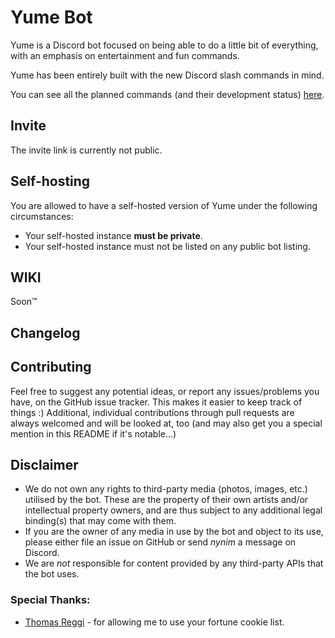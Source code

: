 # Yume Bot

Yume is a Discord bot focused on being able to do a little bit of everything, with an emphasis on entertainment and fun commands.

Yume has been entirely built with the new Discord slash commands in mind.

You can see all the planned commands (and their development status) [here](https://github.com/users/AkkoS2/projects/12/views/1).

## Invite
The invite link is currently not public.

## Self-hosting
You are allowed to have a self-hosted version of Yume under the following circumstances:

- Your self-hosted instance **must be private**.
- Your self-hosted instance must not be listed on any public bot listing.

## WIKI
Soon&trade;

## Changelog

## Contributing
Feel free to suggest any potential ideas, or report any issues/problems you have, on the GitHub issue tracker. This makes it easier to keep track of things :)
Additional, individual contributions through pull requests are always welcomed and will be looked at, too (and may also get you a special mention in this README if it's notable...)

## Disclaimer

- We do not own any rights to third-party media (photos, images, etc.) utilised by the bot. These are the property of their own artists and/or intellectual property owners, and are thus subject to any additional legal binding(s) that may come with them.
- If you are the owner of any media in use by the bot and object to its use, please either file an issue on GitHub or send *nynim* a message on Discord.
- We are *not* responsible for content provided by any third-party APIs that the bot uses.

### Special Thanks:

- [Thomas Reggi](https://github.com/reggi) - for allowing me to use your fortune cookie list.
